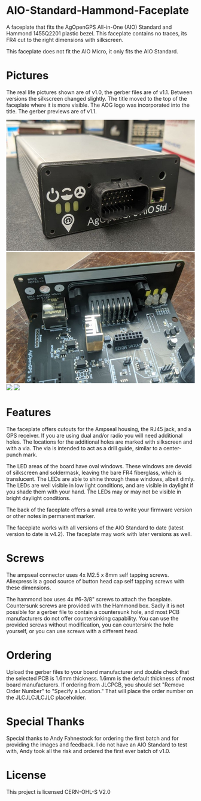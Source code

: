 # AIO-Standard-Hammond-Faceplate
A faceplate that fits the AgOpenGPS All-in-One (AIO) Standard and Hammond 1455Q2201 plastic bezel. This faceplate contains no traces, its FR4 cut to the right dimensions with silkscreen.

This faceplate does not fit the AIO Micro, it only fits the AIO Standard.


# Pictures

The real life pictures shown are of v1.0, the gerber files are of v1.1. Between versions the silkscreen changed slightly. The title moved to the top of the faceplate where it is more visible. The AOG logo was incorporated into the title. The gerber previews are of v1.1.


<img src="https://github.com/WildBuckwheat/AIO-Standard-Hammond-Faceplate/blob/main/Images/Front_Mounted.jpg" height="350">
<img src="https://github.com/WildBuckwheat/AIO-Standard-Hammond-Faceplate/blob/main/Images/Back_Mounted.jpg" height="350">
<img src="https://github.com/WildBuckwheat/AIO-Micro-Hammond-Faceplate/blob/main/Images/Faceplate_Top_Gerber.JPG" height="150">
<img src="https://github.com/WildBuckwheat/AIO-Micro-Hammond-Faceplate/blob/main/Images/Faceplate_Bottom_Gerber.JPG" height="150">


# Features

The faceplate offers cutouts for the Ampseal housing, the RJ45 jack, and a GPS receiver. If you are using dual and/or radio you will need additional holes. The locations for the additional holes are marked with silkscreen and with a via. The via is intended to act as a drill guide, similar to a center-punch mark.

The LED areas of the board have oval windows. These windows are devoid of silkscreen and soldermask, leaving the bare FR4 fiberglass, which is translucent. The LEDs are able to shine through these windows, albeit dimly. The LEDs are well visible in low light conditions, and are visible in daylight if you shade them with your hand. The LEDs may or may not be visible in bright daylight conditions.

The back of the faceplate offers a small area to write your firmware version or other notes in permanent marker.

The faceplate works with all versions of the AIO Standard to date (latest version to date is v4.2). The faceplate may work with later versions as well.


# Screws

The ampseal connector uses 4x M2.5 x 8mm self tapping screws. Aliexpress is a good source of button head cap self tapping screws with these dimensions.

The hammond box uses 4x #6-3/8" screws to attach the faceplate. Countersunk screws are provided with the Hammond box. Sadly it is not possible for a gerber file to contain a countersunk hole, and most PCB manufacturers do not offer countersinking capability. You can use the provided screws without modification, you can countersink the hole yourself, or you can use screws with a different head.


# Ordering

Upload the gerber files to your board manufacturer and double check that the selected PCB is 1.6mm thickness. 1.6mm is the default thickness of most board manufacturers. If ordering from JLCPCB, you should set "Remove Order Number" to "Specify a Location." That will place the order number on the JLCJLCJLCJLC placeholder.

# Special Thanks

Special thanks to Andy Fahnestock for ordering the first batch and for providing the images and feedback. I do not have an AIO Standard to test with, Andy took all the risk and ordered the first ever batch of v1.0.

# License

This project is licensed CERN-OHL-S V2.0